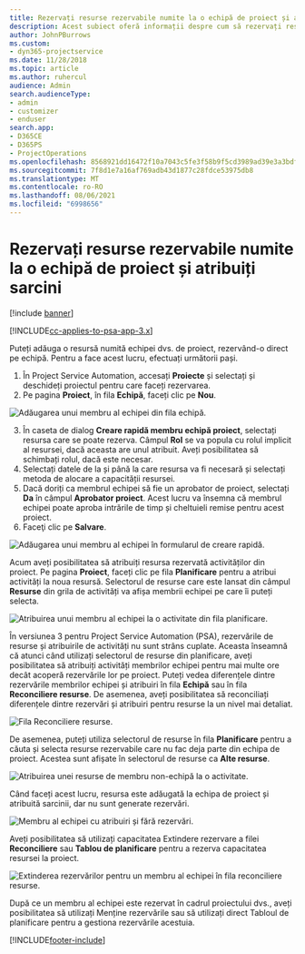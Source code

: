 ```yaml
---
title: Rezervați resurse rezervabile numite la o echipă de proiect și atribuiți sarcini
description: Acest subiect oferă informații despre cum să rezervați resurse numite pentru echipe de proiect și despre atribuirea lor către activități.
author: JohnPBurrows
ms.custom:
- dyn365-projectservice
ms.date: 11/28/2018
ms.topic: article
ms.author: ruhercul
audience: Admin
search.audienceType:
- admin
- customizer
- enduser
search.app:
- D365CE
- D365PS
- ProjectOperations
ms.openlocfilehash: 8568921dd16472f10a7043c5fe3f58b9f5cd3989ad39e3a3bdf269b0c7203ae2
ms.sourcegitcommit: 7f8d1e7a16af769adb43d1877c28fdce53975db8
ms.translationtype: MT
ms.contentlocale: ro-RO
ms.lasthandoff: 08/06/2021
ms.locfileid: "6998656"
---
```

# <a name="book-named-bookable-resources-to-a-project-team-and-assign-tasks"></a>Rezervați resurse rezervabile numite la o echipă de proiect și atribuiți sarcini 

[!include [banner](../includes/psa-now-project-operations.md)]

[!INCLUDE[cc-applies-to-psa-app-3.x](../includes/cc-applies-to-psa-app-3x.md)]

Puteți adăuga o resursă numită echipei dvs. de proiect, rezervând-o direct pe echipă. Pentru a face acest lucru, efectuați următorii pași.

1. În Project Service Automation, accesați **Proiecte** și selectați și deschideți proiectul pentru care faceți rezervarea.
2. Pe pagina **Proiect**, în fila **Echipă**, faceți clic pe **Nou**. 

![Adăugarea unui membru al echipei din fila echipă.](media/RM-how-to-1.png)

3. În caseta de dialog **Creare rapidă membru echipă proiect**, selectați resursa care se poate rezerva. Câmpul **Rol** se va popula cu rolul implicit al resursei, dacă aceasta are unul atribuit. Aveți posibilitatea să schimbați rolul, dacă este necesar. 
4. Selectați datele de la și până la care resursa va fi necesară și selectați metoda de alocare a capacității resursei. 
5. Dacă doriți ca membrul echipei să fie un aprobator de proiect, selectați **Da** în câmpul **Aprobator proiect**. Acest lucru va însemna că membrul echipei poate aproba intrările de timp și cheltuieli remise pentru acest proiect. 
6. Faceţi clic pe **Salvare**.

![Adăugarea unui membru al echipei în formularul de creare rapidă.](media/RM-how-to-2.png)


Acum aveți posibilitatea să atribuiți resursa rezervată activităților din proiect. Pe pagina **Proiect**, faceți clic pe fila **Planificare** pentru a atribui activități la noua resursă. Selectorul de resurse care este lansat din câmpul **Resurse** din grila de activități va afișa membrii echipei pe care îi puteți selecta.

![Atribuirea unui membru al echipei la o activitate din fila planificare.](media/RM-how-to-3.png)

În versiunea 3 pentru Project Service Automation (PSA), rezervările de resurse și atribuirile de activități nu sunt strâns cuplate. Aceasta înseamnă că atunci când utilizați selectorul de resurse din planificare, aveți posibilitatea să atribuiți activități membrilor echipei pentru mai multe ore decât acoperă rezervările lor pe proiect.
Puteți vedea diferențele dintre rezervările membrilor echipei și atribuiri în fila **Echipă** sau în fila **Reconciliere resurse**. De asemenea, aveți posibilitatea să reconciliați diferențele dintre rezervări și atribuiri pentru resurse la un nivel mai detaliat.

![Fila Reconciliere resurse.](media/RM-how-to-4.png)

De asemenea, puteți utiliza selectorul de resurse în fila **Planificare** pentru a căuta și selecta resurse rezervabile care nu fac deja parte din echipa de proiect. Acestea sunt afișate în selectorul de resurse ca **Alte resurse**.

![Atribuirea unei resurse de membru non-echipă la o activitate.](media/RM-how-to-5.png)

Când faceți acest lucru, resursa este adăugată la echipa de proiect și atribuită sarcinii, dar nu sunt generate rezervări.

![Membru al echipei cu atribuiri și fără rezervări.](media/RM-how-to-6.png)

Aveți posibilitatea să utilizați capacitatea Extindere rezervare a filei **Reconciliere** sau **Tablou de planificare** pentru a rezerva capacitatea resursei la proiect.

![Extinderea rezervărilor pentru un membru al echipei în fila reconciliere resurse.](media/RM-how-to-7.png)

După ce un membru al echipei este rezervat în cadrul proiectului dvs., aveți posibilitatea să utilizați Menține rezervările sau să utilizați direct Tabloul de planificare pentru a gestiona rezervările acestuia.


[!INCLUDE[footer-include](../includes/footer-banner.md)]